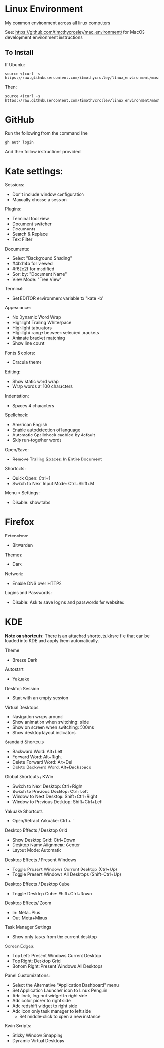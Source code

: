 # Linux Environment
My common environment across all linux computers

See: https://github.com/timothycrosley/mac_environment/ for MacOS development environment instructions.

## To install
If Ubuntu:

```
source <(curl -s https://raw.githubusercontent.com/timothycrosley/linux_environment/master/ubuntu_install.sh)
```

Then:

```
source <(curl -s https://raw.githubusercontent.com/timothycrosley/linux_environment/master/install.sh)
```

# GitHub

Run the following from the command line

`gh auth login`

And then follow instructions provided

# Kate settings:

Sessions:
- Don't include window configuration
- Manually choose a session

Plugins:
- Terminal tool view
- Document switcher
- Documents
- Search & Replace
- Text Filter

Documents:
- Select "Background Shading"
- #4bd14b for viewed
- #f62c2f for modified
- Sort by: "Document Name"
- View Mode: "Tree View"

Terminal:
- Set EDITOR environment variable to "kate -b"

Appearance:
- No Dynamic Word Wrap
- Highlight Trailing Whitespace
- Highlight tabulators
- Highlight range between selected brackets
- Animate bracket matching
- Show line count

Fonts & colors:
- Dracula theme

Editing:
- Show static word wrap
- Wrap words at 100 characters

Indentation:
- Spaces 4 characters

Spellcheck:
- American English
- Enable autodetection of language
- Automatic Spellcheck enabled by default
- Skip run-together words

Open/Save:
- Remove Trailing Spaces: In Entire Document

Shortcuts:
- Quick Open: Ctrl+1
- Switch to Next Input Mode: Ctrl+Shift+M

Menu > Settings:
- Disable: show tabs

# Firefox

Extensions:
- Bitwarden

Themes:
- Dark

Network:
- Enable DNS over HTTPS

Logins and Passwords:
- Disable: Ask to save logins and passwords for websites

# KDE

**Note on shortcuts**: There is an attached shortcuts.kksrc file that can be loaded into KDE and apply them automatically.

Theme:
- Breeze Dark

Autostart
- Yakuake

Desktop Session
- Start with an empty session

Virtual Desktops
- Navigation wraps around
- Show animation when switching: slide
- Show on screen when switching: 500ms
- Show desktop layout indicators

Standard Shortcuts
- Backward Word: Alt+Left
- Forward Word: Alt+Right
- Delete Forward Word: Alt+Del
- Delete Backward Word: Alt+Backspace

Global Shortcuts / KWin
- Switch to Next Desktop: Ctrl+Right
- Switch to Previous Desktop: Ctrl+Left
- Window to Next Desktop: Shift+Ctrl+Right
- Window to Previous Desktop: Shift+Ctrl+Left

Yakuake Shortcuts
- Open/Retract Yakuake: Ctrl + `

Desktop Effects / Desktop Grid
- Show Desktop Grid: Ctrl+Down
- Desktop Name Alignment: Center
- Layout Mode: Automatic

Desktop Effects / Present Windows
- Toggle Present Windows Current Desktop (Ctrl+Up)
- Toggle Present Windows All Desktops (Shift+Ctrl+Up)

Desktop Effects / Desktop Cube
- Toggle Desktop Cube: Shift+Ctrl+Down

Desktop Effects/ Zoom
- In: Meta+Plus
- Out: Meta+Minus

Task Manager Settings
- Show only tasks from the current desktop

Screen Edges:
- Top Left: Present Windows Current Desktop
- Top Right: Desktop Grid
- Bottom Right: Present Windows All Desktops

Panel Customizations:
- Select the Alternative "Application Dashboard" menu
- Set Application Launcher icon to Linux Penguin
- Add lock, log-out widget to right side
- Add color picker to right side
- Add redshift widget to right side
- Add icon only task manager to left side
    - Set middle-click to open a new instance

Kwin Scripts:
- Sticky Window Snapping
- Dynamic Virtual Desktops

